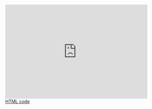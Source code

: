 <embed src="https://www.youtube.com/watch?v=0k-L968mKHg" autoplay="true" hidden="true" loop="true" width="450" height="300" align="center" name="BALLER"></embed>
<br /><a href="http://www.code-generator.net/html/codes/">HTML code</a>
